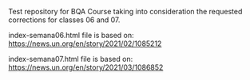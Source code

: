 Test repository for BQA Course taking into consideration the requested corrections for classes 06 and 07.

index-semana06.html file is based on: https://news.un.org/en/story/2021/02/1085212

index-semana07.html file is based on: https://news.un.org/en/story/2021/03/1086852
